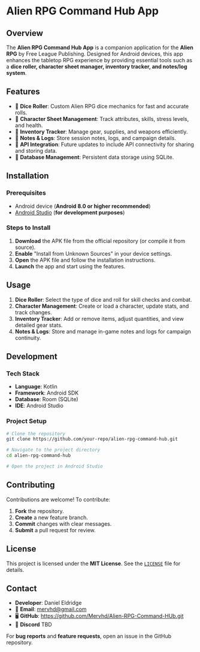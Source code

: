 # Alien RPG Command Hub App

## Overview
The **Alien RPG Command Hub App** is a companion application for the **Alien RPG** by Free League Publishing. Designed for Android devices, this app enhances the tabletop RPG experience by providing essential tools such as a **dice roller, character sheet manager, inventory tracker, and notes/log system**.

## Features
- 🎲 **Dice Roller**: Custom Alien RPG dice mechanics for fast and accurate rolls.
- 📝 **Character Sheet Management**: Track attributes, skills, stress levels, and health.
- 🎒 **Inventory Tracker**: Manage gear, supplies, and weapons efficiently.
- 📜 **Notes & Logs**: Store session notes, logs, and campaign details.
- 🔗 **API Integration**: Future updates to include API connectivity for sharing and storing data.
- 💾 **Database Management**: Persistent data storage using SQLite.

## Installation
### Prerequisites
- Android device (**Android 8.0 or higher recommended**)
- [Android Studio](https://developer.android.com/studio) (**for development purposes**)

### Steps to Install
1. **Download** the APK file from the official repository (or compile it from source).
2. **Enable** "Install from Unknown Sources" in your device settings.
3. **Open** the APK file and follow the installation instructions.
4. **Launch** the app and start using the features.

## Usage
1. **Dice Roller**: Select the type of dice and roll for skill checks and combat.
2. **Character Management**: Create or load a character, update stats, and track changes.
3. **Inventory Tracker**: Add or remove items, adjust quantities, and view detailed gear stats.
4. **Notes & Logs**: Store and manage in-game notes and logs for campaign continuity.

## Development
### Tech Stack
- **Language**: Kotlin
- **Framework**: Android SDK
- **Database**: Room (SQLite)
- **IDE**: Android Studio

### Project Setup
```sh
# Clone the repository
git clone https://github.com/your-repo/alien-rpg-command-hub.git

# Navigate to the project directory
cd alien-rpg-command-hub

# Open the project in Android Studio
```

## Contributing
Contributions are welcome! To contribute:
1. **Fork** the repository.
2. **Create** a new feature branch.
3. **Commit** changes with clear messages.
4. **Submit** a pull request for review.

## License
This project is licensed under the **MIT License**. See the [`LICENSE`](LICENSE) file for details.

## Contact
- **Developer**: Daniel Eldridge
- 📧 **Email**: mervhd@gmail.com
- 🖥️ **GitHub**: https://github.com/Mervhd/Alien-RPG-Command-HUb.git
- 💬 **Discord** TBD

For **bug reports** and **feature requests**, open an issue in the GitHub repository.

